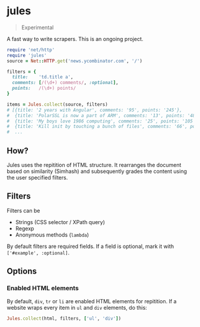# jules
> Experimental

A fast way to write scrapers.
This is an ongoing project.

~~~ruby
require 'net/http'
require 'jules'
source = Net::HTTP.get('news.ycombinator.com', '/')

filters = {
  title:    'td.title a',
  comments: [/(\d+) comments/, :optional],
  points:   /(\d+) points/
}

items = Jules.collect(source, filters)
# [{title: '2 years with Angular', comments: '95', points: '245'},
#  {title: 'PolarSSL is now a part of ARM', comments: '13', points: '48'},
#  {title: 'My boys love 1986 computing', comments: '25', points: '105'},
#  {title: 'Kill init by touching a bunch of files', comments: '66', points: '102'},
#  ...
~~~

## How?

Jules uses the repitition of HTML structure. It rearranges the document based on similarity (Simhash) and subsequently grades the content using the user specified filters.

## Filters

Filters can be
- Strings (CSS selector / XPath query)
- Regexp
- Anonymous methods (`lambda`)

By default filters are required fields. If a field is optional, mark it with `['#example', :optional]`.

## Options

### Enabled HTML elements
By default, `div`, `tr` or `li` are enabled HTML elements for repitition. If a website wraps every item in `ul` and `div` elements, do this:

~~~ruby
Jules.collect(html, filters, ['ul', 'div'])
~~~
